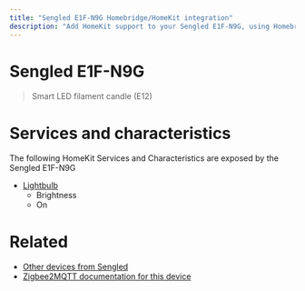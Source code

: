 ```yaml
---
title: "Sengled E1F-N9G Homebridge/HomeKit integration"
description: "Add HomeKit support to your Sengled E1F-N9G, using Homebridge, Zigbee2MQTT and homebridge-z2m."
---
```

<!---
This file has been GENERATED using src/docgen/docgen.ts
DO NOT EDIT THIS FILE MANUALLY!
-->
# Sengled E1F-N9G
> Smart LED filament candle (E12)


# Services and characteristics
The following HomeKit Services and Characteristics are exposed by
the Sengled E1F-N9G

* [Lightbulb](../../light.md)
  * Brightness
  * On


# Related
* [Other devices from Sengled](../index.md#sengled)
* [Zigbee2MQTT documentation for this device](https://www.zigbee2mqtt.io/devices/E1F-N9G.html)